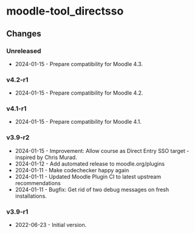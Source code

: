 moodle-tool_directsso
=====================

Changes
-------

### Unreleased

* 2024-01-15 - Prepare compatibility for Moodle 4.3.

### v4.2-r1

* 2024-01-15 - Prepare compatibility for Moodle 4.2.

### v4.1-r1

* 2024-01-15 - Prepare compatibility for Moodle 4.1.

### v3.9-r2

* 2024-01-15 - Improvement: Allow course as Direct Entry SSO target - inspired by Chris Murad.
* 2024-01-12 - Add automated release to moodle.org/plugins
* 2024-01-11 - Make codechecker happy again
* 2024-01-11 - Updated Moodle Plugin CI to latest upstream recommendations
* 2024-01-11 - Bugfix: Get rid of two debug messages on fresh installations.

### v3.9-r1

* 2022-06-23 - Initial version.
